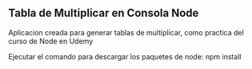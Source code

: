 ## Tabla de Multiplicar en Consola Node

Aplicacion creada para generar tablas de multiplicar, como practica del curso de Node en Udemy

Ejecutar el comando para descargar los paquetes de node:
    npm install